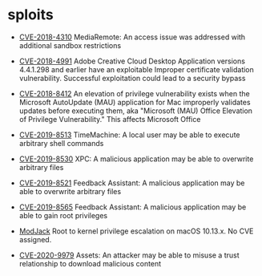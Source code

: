 # sploits

* [CVE-2018-4310](https://support.apple.com/en-us/HT209106) MediaRemote: An access issue was addressed with additional sandbox restrictions

* [CVE-2018-4991](https://helpx.adobe.com/security/products/creative-cloud/apsb18-12.html) Adobe Creative Cloud Desktop Application versions 4.4.1.298 and earlier have an exploitable Improper certificate validation vulnerability. Successful exploitation could lead to a security bypass

* [CVE-2018-8412](https://portal.msrc.microsoft.com/en-US/security-guidance/advisory/CVE-2018-8412) An elevation of privilege vulnerability exists when the Microsoft AutoUpdate (MAU) application for Mac improperly validates updates before executing them, aka "Microsoft (MAU) Office Elevation of Privilege Vulnerability." This affects Microsoft Office

* [CVE-2019-8513](https://support.apple.com/en-us/HT209600) TimeMachine: A local user may be able to execute arbitrary shell commands

* [CVE-2019-8530](https://support.apple.com/en-us/HT209599) XPC: A malicious application may be able to overwrite arbitrary files

* [CVE-2019-8521](https://support.apple.com/en-in/HT209600) Feedback Assistant: A malicious application may be able to overwrite arbitrary files

* [CVE-2019-8565](https://support.apple.com/en-in/HT209600) Feedback Assistant: A malicious application may be able to gain root privileges

* [ModJack](https://conference.hitb.org/hitbsecconf2019ams/materials/D2T2%20-%20ModJack%20-%20Hijacking%20the%20MacOS%20Kernel%20-%20Zhi%20Zhou.pdf) Root to kernel privilege escalation on macOS 10.13.x. No CVE assigned.

* [CVE-2020-9979](https://support.apple.com/en-us/HT211850) Assets: An attacker may be able to misuse a trust relationship to download malicious content
